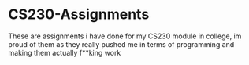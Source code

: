 # CS230-Assignments
These are assignments i have done for my CS230 module in college, im proud of them as they really pushed me 
in terms of programming and making them actually f**king work
